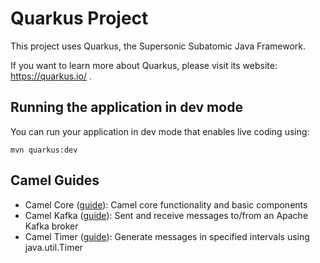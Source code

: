# Quarkus Project

This project uses Quarkus, the Supersonic Subatomic Java Framework.

If you want to learn more about Quarkus, please visit its website: https://quarkus.io/ .

## Running the application in dev mode

You can run your application in dev mode that enables live coding using:
```shell script
mvn quarkus:dev
```

## Camel Guides

- Camel Core ([guide](https://camel.apache.org/camel-quarkus/latest/reference/extensions/core.html)): Camel core functionality and basic components
- Camel Kafka ([guide](https://camel.apache.org/camel-quarkus/latest/reference/extensions/kafka.html)): Sent and receive messages to/from an Apache Kafka broker
- Camel Timer ([guide](https://camel.apache.org/camel-quarkus/latest/reference/extensions/timer.html)): Generate messages in specified intervals using java.util.Timer
